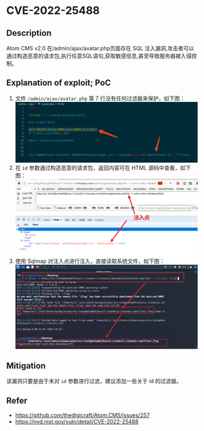 # CVE-2022-25488

## Description

Atom CMS v2.0 在/admin/ajax/avatar.php页面存在 SQL 注入漏洞,攻击者可以通过构造恶意的请求包,执行任意SQL语句,获取敏感信息,甚至导致服务器被入侵控制。


## Explanation of exploit; PoC

1. 文件 `/admin/ajax/avatar.php` 第 7 行没有任何过滤器来保护，如下图：
    ![](images/CVE-2022-25488-1.png)
2. 在 `id` 参数通过构造恶意的请求包，返回内容可在 HTML 源码中查看，如下图：
    ![](images/CVE-2022-25488-2.png)
3. 使用 Sqlmap 对注入点进行注入，直接读取系统文件，如下图：
    ![](images/CVE-2022-25488-3.png)

## Mitigation

该漏洞只要是由于未对 `id` 参数进行过滤，建议添加一些关于 id 的过滤器。

## Refer

- https://github.com/thedigicraft/Atom.CMS/issues/257
- https://nvd.nist.gov/vuln/detail/CVE-2022-25488